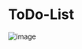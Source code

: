 # ToDo-List

![image](https://user-images.githubusercontent.com/104342564/197532818-4c71c2f1-c967-458c-9812-45f2f6fa6d06.png)
